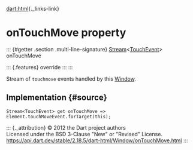 [dart:html](../../dart-html/dart-html-library){._links-link}

onTouchMove property
====================

::: {#getter .section .multi-line-signature}
[Stream](../../dart-async/stream-class)\<[TouchEvent](../touchevent-class)\>
onTouchMove

::: {.features}
override
:::
:::

Stream of `touchmove` events handled by this [Window](../window-class).

Implementation {#source}
--------------

``` {.language-dart data-language="dart"}
Stream<TouchEvent> get onTouchMove => Element.touchMoveEvent.forTarget(this);
```

::: {._attribution}
© 2012 the Dart project authors\
Licensed under the BSD 3-Clause \"New\" or \"Revised\" License.\
<https://api.dart.dev/stable/2.18.5/dart-html/Window/onTouchMove.html>
:::
